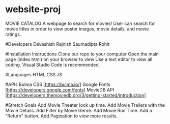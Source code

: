 # website-proj

MOVIE CATALOG
A webpage to search for movies! User can search for movie titles in order to view poster images, movie details, and movie ratings.

#Developers
Devashish
Rajnish
Saumadipta
Rohit


#Installation Instructions
Clone our repo to your computer
Open the main page (index.html) on your browser to view
Use a text editor to view all coding. Visual Studio Code is recommended.

#Languages
HTML
CSS
JS

#APIs
Bulma CSS [https://bulma.io/]
Google Fonts [https://developers.google.com/fonts]
MovieDB API [https://developers.themoviedb.org/3/getting-started/introduction]


#Stretch Goals
Add Movie Theater look up time.
Add Movie Trailers with the Movie Details.
Add Filter by Movie Genre.
Add Movie Run Time.
Add a "Return" button.
Add Pagination to view more results.
